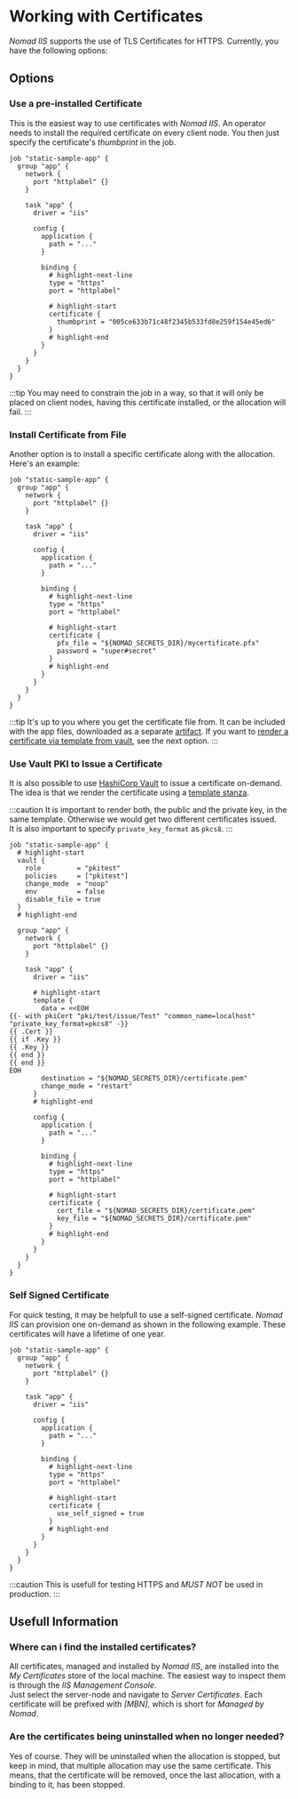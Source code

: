 # Working with Certificates

*Nomad IIS* supports the use of TLS Certificates for HTTPS. Currently, you have the following options:

## Options

### Use a pre-installed Certificate

This is the easiest way to use certificates with *Nomad IIS*. An operator needs to install the required certificate on every client node.
You then just specify the certificate's *thumbprint* in the job.

```hcl
job "static-sample-app" {
  group "app" {
    network {
      port "httplabel" {}
    }

    task "app" {
      driver = "iis"

      config {
        application {
          path = "..."
        }
    
        binding {
          # highlight-next-line
          type = "https"
          port = "httplabel"
          
          # highlight-start
          certificate {
            thumbprint = "005ce633b71c48f2345b533fd8e259f154e45ed6"
          }
          # highlight-end
        }
      }
    }
  }
}
```

:::tip
You may need to constrain the job in a way, so that it will only be placed on client nodes, having this certificate installed, or the allocation will fail.
:::

### Install Certificate from File

Another option is to install a specific certificate along with the allocation. Here's an example:

```hcl
job "static-sample-app" {
  group "app" {
    network {
      port "httplabel" {}
    }

    task "app" {
      driver = "iis"

      config {
        application {
          path = "..."
        }
    
        binding {
          # highlight-next-line
          type = "https"
          port = "httplabel"
          
          # highlight-start
          certificate {
            pfx_file = "${NOMAD_SECRETS_DIR}/mycertificate.pfx"
            password = "super#secret"
          }
          # highlight-end
        }
      }
    }
  }
}
```

:::tip
It's up to you where you get the certificate file from. It can be included with the app files, downloaded as a separate [artifact](https://developer.hashicorp.com/nomad/docs/job-specification/artifact). If you want to [render a certificate via template from vault](https://developer.hashicorp.com/nomad/docs/job-specification/template#vault-integration), see the next option.
:::

### Use Vault PKI to Issue a Certificate

It is also possible to use [HashiCorp Vault](https://www.vaultproject.io/) to issue a certificate on-demand.
The idea is that we render the certificate using a [template stanza](https://developer.hashicorp.com/nomad/docs/job-specification/template).

:::caution
It is important to render both, the public and the private key, in the same template.
Otherwise we would get two different certificates issued.  
It is also important to specify `private_key_format` as `pkcs8`.
:::

```hcl
job "static-sample-app" {
  # highlight-start
  vault {
    role         = "pkitest"
    policies     = ["pkitest"]
    change_mode  = "noop"
    env          = false
    disable_file = true
  }
  # highlight-end

  group "app" {
    network {
      port "httplabel" {}
    }

    task "app" {
      driver = "iis"

      # highlight-start
      template {
        data = <<EOH
{{- with pkiCert "pki/test/issue/Test" "common_name=localhost" "private_key_format=pkcs8" -}}
{{ .Cert }}
{{ if .Key }}
{{ .Key }}
{{ end }}
{{ end }}
EOH
        destination = "${NOMAD_SECRETS_DIR}/certificate.pem"
        change_mode = "restart"
      }
      # highlight-end

      config {
        application {
          path = "..."
        }
    
        binding {
          # highlight-next-line
          type = "https"
          port = "httplabel"
          
          # highlight-start
          certificate {
            cert_file = "${NOMAD_SECRETS_DIR}/certificate.pem"
            key_file = "${NOMAD_SECRETS_DIR}/certificate.pem"
          }
          # highlight-end
        }
      }
    }
  }
}
```

### Self Signed Certificate

For quick testing, it may be helpfull to use a self-signed certificate.
*Nomad IIS* can provision one on-demand as shown in the following example.
These certificates will have a lifetime of one year.

```hcl
job "static-sample-app" {
  group "app" {
    network {
      port "httplabel" {}
    }

    task "app" {
      driver = "iis"

      config {
        application {
          path = "..."
        }
    
        binding {
          # highlight-next-line
          type = "https"
          port = "httplabel"
          
          # highlight-start
          certificate {
            use_self_signed = true
          }
          # highlight-end
        }
      }
    }
  }
}
```

:::caution
This is usefull for testing HTTPS and *MUST NOT* be used in production.
:::

## Usefull Information

### Where can i find the installed certificates?

All certificates, managed and installed by *Nomad IIS*, are installed into the *My Certificates* store of the local machine.
The easiest way to inspect them is through the *IIS Management Console*.  
Just select the server-node and navigate to *Server Certificates*. Each certificate will be prefixed with *[MBN]*, which is short for *Managed by Nomad*.

### Are the certificates being uninstalled when no longer needed?

Yes of course. They will be uninstalled when the allocation is stopped, but keep in mind, that multiple allocation may use the same certificate.
This means, that the certificate will be removed, once the last allocation, with a binding to it, has been stopped.
